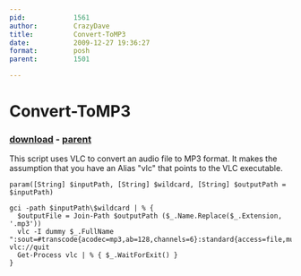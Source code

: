 ```yaml
---
pid:            1561
author:         CrazyDave
title:          Convert-ToMP3
date:           2009-12-27 19:36:27
format:         posh
parent:         1501

---
```


# Convert-ToMP3

### [download](Scripts\1561.ps1) - [parent](Scripts\1501.md)

This script uses VLC to convert an audio file to MP3 format. It makes the assumption that you have an Alias "vlc" that points to the VLC executable.

```posh
param([String] $inputPath, [String] $wildcard, [String] $outputPath = $inputPath)

gci -path $inputPath\$wildcard | % {  
  $outputFile = Join-Path $outputPath ($_.Name.Replace($_.Extension, '.mp3'))  
  vlc -I dummy $_.FullName ":sout=#transcode{acodec=mp3,ab=128,channels=6}:standard{access=file,mux=asf,dst=$outputFile}" vlc://quit
  Get-Process vlc | % { $_.WaitForExit() }
}
```
